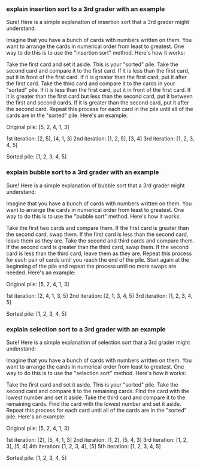 ### explain insertion sort to a 3rd grader with an example

Sure! Here is a simple explanation of insertion sort that a 3rd grader might understand:

Imagine that you have a bunch of cards with numbers written on them. You want to arrange the cards in numerical order from least to greatest. One way to do this is to use the "insertion sort" method. Here's how it works:

Take the first card and set it aside. This is your "sorted" pile.
Take the second card and compare it to the first card. If it is less than the first card, put it in front of the first card. If it is greater than the first card, put it after the first card.
Take the third card and compare it to the cards in your "sorted" pile. If it is less than the first card, put it in front of the first card. If it is greater than the first card but less than the second card, put it between the first and second cards. If it is greater than the second card, put it after the second card.
Repeat this process for each card in the pile until all of the cards are in the "sorted" pile.
Here's an example:

Original pile: [5, 2, 4, 1, 3]

1st iteration: [2, 5], [4, 1, 3]
2nd iteration: [1, 2, 5], [3, 4]
3rd iteration: [1, 2, 3, 4, 5]

Sorted pile: [1, 2, 3, 4, 5]

### explain bubble sort to a 3rd grader with an example

Sure! Here is a simple explanation of bubble sort that a 3rd grader might understand:

Imagine that you have a bunch of cards with numbers written on them. You want to arrange the cards in numerical order from least to greatest. One way to do this is to use the "bubble sort" method. Here's how it works:

Take the first two cards and compare them. If the first card is greater than the second card, swap them. If the first card is less than the second card, leave them as they are.
Take the second and third cards and compare them. If the second card is greater than the third card, swap them. If the second card is less than the third card, leave them as they are.
Repeat this process for each pair of cards until you reach the end of the pile.
Start again at the beginning of the pile and repeat the process until no more swaps are needed.
Here's an example:

Original pile: [5, 2, 4, 1, 3]

1st iteration: [2, 4, 1, 3, 5]
2nd iteration: [2, 1, 3, 4, 5]
3rd iteration: [1, 2, 3, 4, 5]

Sorted pile: [1, 2, 3, 4, 5]

### explain selection sort to a 3rd grader with an example

Sure! Here is a simple explanation of selection sort that a 3rd grader might understand:

Imagine that you have a bunch of cards with numbers written on them. You want to arrange the cards in numerical order from least to greatest. One way to do this is to use the "selection sort" method. Here's how it works:

Take the first card and set it aside. This is your "sorted" pile.
Take the second card and compare it to the remaining cards. Find the card with the lowest number and set it aside.
Take the third card and compare it to the remaining cards. Find the card with the lowest number and set it aside.
Repeat this process for each card until all of the cards are in the "sorted" pile.
Here's an example:

Original pile: [5, 2, 4, 1, 3]

1st iteration: [2], [5, 4, 1, 3]
2nd iteration: [1, 2], [5, 4, 3]
3rd iteration: [1, 2, 3], [5, 4]
4th iteration: [1, 2, 3, 4], [5]
5th iteration: [1, 2, 3, 4, 5]

Sorted pile: [1, 2, 3, 4, 5]
